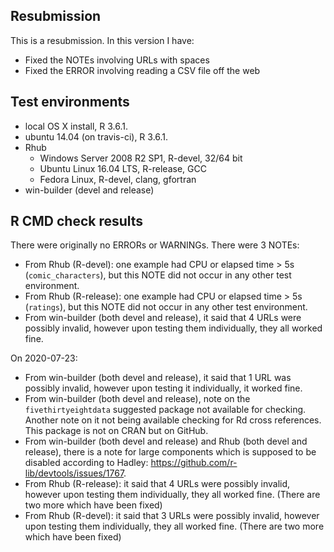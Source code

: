 ## Resubmission

This is a resubmission. In this version I have:

* Fixed the NOTEs involving URLs with spaces
* Fixed the ERROR involving reading a CSV file off the web


## Test environments

* local OS X install, R 3.6.1.
* ubuntu 14.04 (on travis-ci), R 3.6.1.
* Rhub
    + Windows Server 2008 R2 SP1, R-devel, 32/64 bit
    + Ubuntu Linux 16.04 LTS, R-release, GCC
    + Fedora Linux, R-devel, clang, gfortran
* win-builder (devel and release)


## R CMD check results

There were originally no ERRORs or WARNINGs. There were 3 NOTEs:

* From Rhub (R-devel): one example had CPU or elapsed time > 5s (`comic_characters`), but this NOTE did not occur in any other test environment.
* From Rhub (R-release): one example had CPU or elapsed time > 5s (`ratings`), but this NOTE did not occur in any other test environment.
* From win-builder (both devel and release), it said that 4 URLs were possibly invalid, however upon testing them individually, they all worked fine. 

On 2020-07-23:

* From win-builder (both devel and release), it said that 1 URL was possibly invalid, however upon testing it individually, it worked fine. 
* From win-builder (both devel and release), note on the `fivethirtyeightdata` suggested package not available for checking. Another note on it not being available checking for Rd cross references. This package is not on CRAN but on GitHub.
* From win-builder (both devel and release) and Rhub (both devel and release), there is a note for large components which is supposed to be disabled according to Hadley: https://github.com/r-lib/devtools/issues/1767.
* From Rhub (R-release): it said that 4 URLs were possibly invalid, however upon testing them individually, they all worked fine. (There are two more which have been fixed)
* From Rhub (R-devel): it said that 3 URLs were possibly invalid, however upon testing them individually, they all worked fine. (There are two more which have been fixed)



